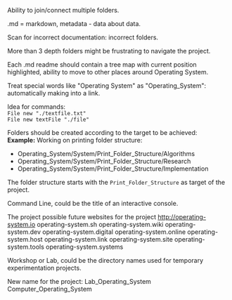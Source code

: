 Ability to join/connect multiple folders.


.md = markdown, metadata - data about data.

Scan for incorrect documentation: incorrect folders.

More than 3 depth folders might be frustrating to navigate the project.

Each .md readme should contain a tree map with current position highlighted, ability to move to other places around Operating System.

Treat special words like "Operating System" as "Operating_System": automatically making into a link.


Idea for commands:  
`File new "./textfile.txt"`  
`File new textFile "./file"`  
 

Folders should be created according to the target to be achieved:  
**Example:** Working on printing folder structure:   
* Operating_System/System/Print_Folder_Structure/Algorithms  
* Operating_System/System/Print_Folder_Structure/Research  
* Operating_System/System/Print_Folder_Structure/Implementation
  
The folder structure starts with the `Print_Folder_Structure` as target of the project.

Command Line, could be the title of an interactive console.

The project possible future websites for the project
http://operating-system.io operating-system.sh operating-system.wiki operating-system.dev operating-system.digital operating-system.online operating-system.host operating-system.link operating-system.site operating-system.tools operating-system.systems


Workshop or Lab, could be the directory names used for temporary experimentation projects.


New name for the project: 
Lab_Operating_System  
Computer_Operating_System  
